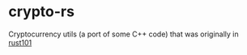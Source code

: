 # crypto-rs
Cryptocurrency utils (a port of some C++ code) that was originally in [rust101](https://github.com/virgesmith/rust101)
